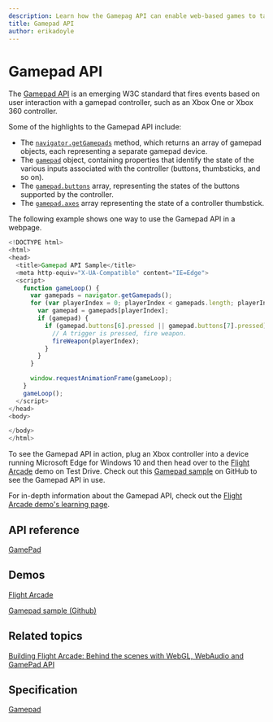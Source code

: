 ```yaml
---
description: Learn how the Gamepag API can enable web-based games to take advantage of the specialized input functionality of gamepad devices.
title: Gamepad API
author: erikadoyle
---
```


# Gamepad API


The [Gamepad API](Http://go.microsoft.com/fwlink/p/?LinkID=398250) is an emerging W3C standard that fires events based on user interaction with a gamepad controller, such as an Xbox One or Xbox 360 controller.




Some of the highlights to the Gamepad API include:

* The [`navigator.getGamepads`](https://msdn.microsoft.com/library/Dn743639) method, which returns an array of gamepad objects, each representing a separate gamepad device.
* The [`gamepad`](https://msdn.microsoft.com/library/Dn743624) object, containing properties that identify the state of the various inputs associated with the controller (buttons, thumbsticks, and so on).
* The [`gamepad.buttons`](https://msdn.microsoft.com/library/dn743632) array, representing the states of the buttons supported by the controller.
* The [`gamepad.axes`](https://msdn.microsoft.com/library/dn743631) array representing the state of a controller thumbstick.

The following example shows one way to use the Gamepad API in a webpage.

```js
<!DOCTYPE html>
<html>
<head>
  <title>Gamepad API Sample</title>
  <meta http-equiv="X-UA-Compatible" content="IE=Edge">
  <script>
    function gameLoop() {
      var gamepads = navigator.getGamepads();
      for (var playerIndex = 0; playerIndex < gamepads.length; playerIndex++) {
        var gamepad = gamepads[playerIndex];
        if (gamepad) {
          if (gamepad.buttons[6].pressed || gamepad.buttons[7].pressed) {
            // A trigger is pressed, fire weapon.
            fireWeapon(playerIndex);
          }
        }
      }

      window.requestAnimationFrame(gameLoop);
    }
    gameLoop();
  </script>
</head>
<body>

</body>
</html>
```


To see the Gamepad API in action, plug an Xbox controller into a device running Microsoft Edge for Windows 10 and then head over to the [Flight Arcade](http://www.flightarcade.com/) demo on Test Drive. Check out this [Gamepad sample](http://internetexplorer.github.io/Gamepad-Sample/) on GitHub to see the Gamepad API in use.



For in-depth information about the Gamepad API, check out the [Flight Arcade demo's learning page](http://www.flightarcade.com/learn/gamepad).


## API reference
[GamePad](https://msdn.microsoft.com/library/Dn743624)

## Demos
[Flight Arcade](http://www.flightarcade.com/)

[Gamepad sample (Github)](http://internetexplorer.github.io/Gamepad-Sample/)

## Related topics
[Building Flight Arcade: Behind the scenes with WebGL, WebAudio and GamePad API](https://blogs.windows.com/msedgedev/2015/06/24/building-flight-arcade-behind-the-scenes-with-webgl-webaudio-and-gamepad-api/)

## Specification

[Gamepad](http://www.w3.org/TR/gamepad/)
